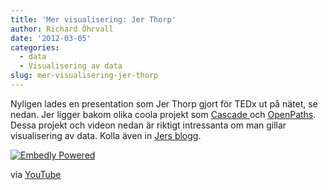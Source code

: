 ```yaml
---
title: 'Mer visualisering: Jer Thorp'
author: Richard Öhrvall
date: '2012-03-05'
categories:
  - data
  - Visualisering av data
slug: mer-visualisering-jer-thorp
---
```


Nyligen lades en presentation som Jer Thorp gjort för TEDx ut på nätet, se nedan. Jer ligger bakom olika coola projekt som [Cascade ](http://nytlabs.com/projects/cascade.html)och [OpenPaths](https://openpaths.cc/). Dessa projekt och videon nedan är riktigt intressanta om man gillar visualisering av data. Kolla även in [Jers blogg](http://blog.blprnt.com/).

[![Embedly Powered](//static.embed.ly/images/logos/embedly-powered-small-light.png)](http://embed.ly?src=anywhere)

via [YouTube](http://www.youtube.com/)
